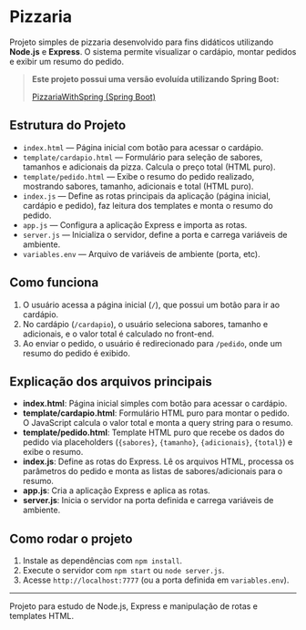 
# Pizzaria

Projeto simples de pizzaria desenvolvido para fins didáticos utilizando **Node.js** e **Express**. O sistema permite visualizar o cardápio, montar pedidos e exibir um resumo do pedido.

> **Este projeto possui uma versão evoluída utilizando Spring Boot:**
> 
> [PizzariaWithSpring (Spring Boot)](https://github.com/MSCiriaco81/PizzariaWithSpring)

## Estrutura do Projeto

- `index.html` — Página inicial com botão para acessar o cardápio.
- `template/cardapio.html` — Formulário para seleção de sabores, tamanhos e adicionais da pizza. Calcula o preço total (HTML puro).
- `template/pedido.html` — Exibe o resumo do pedido realizado, mostrando sabores, tamanho, adicionais e total (HTML puro).
- `index.js` — Define as rotas principais da aplicação (página inicial, cardápio e pedido), faz leitura dos templates e monta o resumo do pedido.
- `app.js` — Configura a aplicação Express e importa as rotas.
- `server.js` — Inicializa o servidor, define a porta e carrega variáveis de ambiente.
- `variables.env` — Arquivo de variáveis de ambiente (porta, etc).

## Como funciona

1. O usuário acessa a página inicial (`/`), que possui um botão para ir ao cardápio.
2. No cardápio (`/cardapio`), o usuário seleciona sabores, tamanho e adicionais, e o valor total é calculado no front-end.
3. Ao enviar o pedido, o usuário é redirecionado para `/pedido`, onde um resumo do pedido é exibido.

## Explicação dos arquivos principais

- **index.html**: Página inicial simples com botão para acessar o cardápio.
- **template/cardapio.html**: Formulário HTML puro para montar o pedido. O JavaScript calcula o valor total e monta a query string para o resumo.
- **template/pedido.html**: Template HTML puro que recebe os dados do pedido via placeholders (`{sabores}`, `{tamanho}`, `{adicionais}`, `{total}`) e exibe o resumo.
- **index.js**: Define as rotas do Express. Lê os arquivos HTML, processa os parâmetros do pedido e monta as listas de sabores/adicionais para o resumo.
- **app.js**: Cria a aplicação Express e aplica as rotas.
- **server.js**: Inicia o servidor na porta definida e carrega variáveis de ambiente.

## Como rodar o projeto

1. Instale as dependências com `npm install`.
2. Execute o servidor com `npm start` ou `node server.js`.
3. Acesse `http://localhost:7777` (ou a porta definida em `variables.env`).

---
Projeto para estudo de Node.js, Express e manipulação de rotas e templates HTML.

